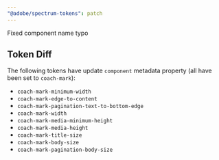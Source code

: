 ```yaml
---
"@adobe/spectrum-tokens": patch
---
```


Fixed component name typo

## Token Diff

The following tokens have update `component` metadata property (all have been set to `coach-mark`):

* `coach-mark-minimum-width`
* `coach-mark-edge-to-content`
* `coach-mark-pagination-text-to-bottom-edge`
* `coach-mark-width`
* `coach-mark-media-minimum-height`
* `coach-mark-media-height`
* `coach-mark-title-size`
* `coach-mark-body-size`
* `coach-mark-pagination-body-size`

